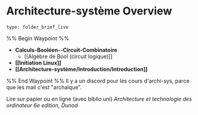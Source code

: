 # Architecture-système Overview
 
```ccard
type: folder_brief_live
```
%% Begin Waypoint %%
- **Calculs-Booléen--Circuit-Combinatoire**
	- [[Algèbre de Bool (circuit logique)]]
- **[[Initiation Linux]]**
- **[[Architecture-système/Introduction/Introduction]]**

%% End Waypoint %%
Il y a un discord pour les cours d'archi-sys, parce que les mail c'est "archaïque".

Lire sur papier ou en ligne (avec biblio uni) *Architecture et technologie des ordinateur 6e edition, Dunod*